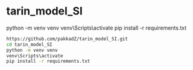 # tarin_model_SI

python -m venv venv
venv\Scripts\activate
pip install -r requirements.txt


```bash
https://github.com/pakkadZ/tarin_model_SI.git
cd tarin_model_SI
python -m venv venv
venv\Scripts\activate
pip install -r requirements.txt
```
